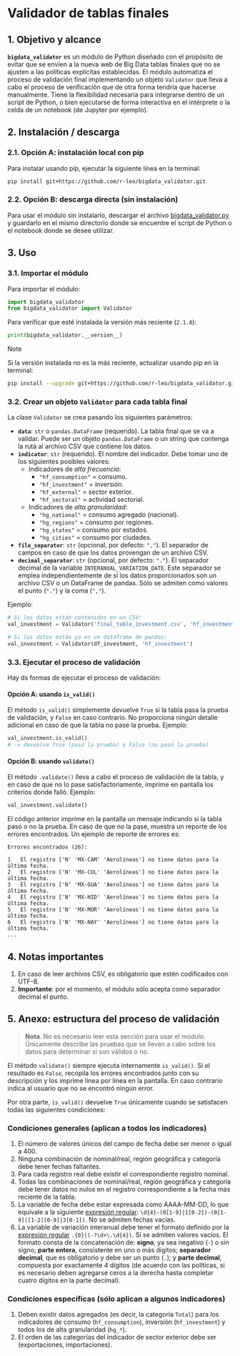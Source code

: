 # Validador de tablas finales


## 1. Objetivo y alcance

**`bigdata_validator`** es un módulo de Python diseñado con el propósito de evitar que se envíen a la nueva web de Big Data tablas finales que no se ajusten a las políticas explícitas establecidas. El módulo automatiza el proceso de validación final implementando un objeto `Validator` que lleva a cabo el proceso de verificación que de otra forma tendría que hacerse manualmente. Tiene la flexibilidad necesaria para integrarse dentro de un script de Python, o bien ejecutarse de forma interactiva en el intérprete o la celda de un notebook (de Jupyter por ejemplo).


## 2. Instalación / descarga

### 2.1. Opción A: instalación local con pip

Para instalar usando pip, ejecutar la siguiente línea en la terminal:

```bash
pip install git+https://github.com/r-leo/bigdata_validator.git
```

### 2.2. Opción B: descarga directa (sin instalación)

Para usar el módulo sin instalarlo, descargar el archivo [bigdata_validator.py](./bigdata_validator.py) y guardarlo en el mismo directorio donde se encuentre el script de Python o el notebook donde se desee utilizar.


## 3. Uso

### 3.1. Importar el módulo

Para importar el módulo:

```python
import bigdata_validator
from bigdata_validator import Validator
```

Para verificar que esté instalada la versión más reciente (`2.1.0`):

```python
print(bigdata_validator.__version__)
```

> [!NOTE]
> Si la versión instalada no es la más reciente, actualizar usando pip en la terminal:
> ```bash
> pip install --upgrade git+https://github.com/r-leo/bigdata_validator.git
> ```

### 3.2. Crear un objeto `Validator` para cada tabla final

La clase `Validator` se crea pasando los siguientes parámetros:

* **`data`**: `str` o `pandas.DataFrame` (requerido). La tabla final que se va a validar. Puede ser un objeto `pandas.DataFrame` o un string que contenga la ruta al archivo CSV que contiene los datos.
* **`indicator`**: `str` (requerido). El nombre del indicador. Debe tomar uno de los siguientes posibles valores:
   * Indicadores de *alta frecuencia*:
     * `"hf_consumption"` = consumo.
     * `"hf_investment"` = inversión.
     * `"hf_external"` = sector exterior.
     * `"hf_sectoral"` = actividad sectorial.
   * Indicadores de *alta granularidad*:
     * `"hg_national"` =  consumo agregado (nacional).
     * `"hg_regions"` = consumo por regiones.
     * `"hg_states"` = consumo por estados.
     * `"hg_cities"` = consumo por ciudades.
* **`file_separator`**: `str` (opcional, por defecto: `","`). El separador de campos en caso de que los datos provengan de un archivo CSV.
* **`decimal_separator`**: `str` (opcional, por defecto: `"."`). El separador decimal de la variable `INTERANUAL_VARIATION_DATE`. Este separador se emplea independientemente de si los datos proporcionados son un archivo CSV o un DataFrame de pandas. Sólo se admiten como valores el punto (`"."`) y la coma (`","`).

Ejemplo:

```python
# Si los datos están contenidos en un CSV:
val_investment = Validator('final_table_investment.csv', 'hf_investment')

# Si los datos están ya en un dataframe de pandas:
val_investment = Validator(df_investment, 'hf_investment')
```


### 3.3. Ejecutar el proceso de validación

Hay ds formas de ejecutar el proceso de validación:

#### Opción A: usando `is_valid()`

El método `is_valid()` simplemente devuelve `True` si la tabla pasa la prueba de validación, y `False` en caso contrario. No proporciona ningún detalle adicional en caso de que la tabla no pase la prueba. Ejemplo:

```python
val_investment.is_valid()
# -> devuelve True (pasó la prueba) o False (no pasó la prueba)
```

#### Opción B: usando `validate()`

El método `.validate()` lleva a cabo el proceso de validación de la tabla, y en caso de que no lo pase satisfactoriamente, imprime en pantalla los criterios donde falló. Ejemplo:

```python
val_investment.validate()
```

El código anterior imprime en la pantalla un mensaje indicando si la tabla pasó o no la prueba. En caso de que no la pase, muestra un reporte de los errores encontrados. Un ejemplo de reporte de errores es:

```
Errores encontrados (26):

1	El registro ['N' 'MX-CAM' 'Aerolíneas'] no tiene datos para la última fecha.
2	El registro ['N' 'MX-COL' 'Aerolíneas'] no tiene datos para la última fecha.
3	El registro ['N' 'MX-GUA' 'Aerolíneas'] no tiene datos para la última fecha.
4	El registro ['N' 'MX-HID' 'Aerolíneas'] no tiene datos para la última fecha.
5	El registro ['N' 'MX-MOR' 'Aerolíneas'] no tiene datos para la última fecha.
6	El registro ['N' 'MX-NAY' 'Aerolíneas'] no tiene datos para la última fecha.
...
```


## 4. Notas importantes

1. En caso de leer archivos CSV, es obligatorio que estén codificados con UTF-8.
1. **Importante**: por el momento, el módulo sólo acepta como separador decimal el punto.


## 5. Anexo: estructura del proceso de validación

> **Nota**. No es necesario leer esta sección para usar el módulo. Únicamente describe las pruebas que se llevan a cabo sobre los datos para determinar si son válidos o no.

El método `validate()` siempre ejecuta internamente `is_valid()`. Si el resultado es `False`, recopila los errores encontrados junto con su descripción y los imprime línea por línea en la pantalla. En caso contrario indica al usuario que no se encontró ningún error.

Por otra parte, `is_valid()` devuelve `True` únicamente cuando se satisfacen todas las siguientes condiciones:

### Condiciones generales (aplican a todos los indicadores)
1. El número de valores únicos del campo de fecha debe ser menor o igual a 400.
1. Ninguna combinación de nominal/real, región geográfica y categoría debe tener fechas faltantes.
1. Para cada registro real debe existir el correspondiente registro nominal.
1. Todas las combinaciones de nominal/real, región geográfica y categoría debe tener datos no nulos en el registro correspondiente a la fecha más reciente de la tabla.
1. La variable de fecha debe estar expresada como AAAA-MM-DD, lo que equivale a la siguiente [expresión regular](https://regex101.com/r/0jtIVD/1): `\d{4}-(0[1-9]|1[0-2])-(0[1-9]|[1-2][0-9]|3[0-1])`. No se admiten fechas vacías.
1. La variable de variación interanual debe tener el formato definido por la [expresión regular](https://regex101.com/r/U4L5uF/1) `.{0}|(-?\d+\.\d{4})`. Sí se admiten valores vacíos. El formato consta de la concatenación de: **signo**, ya sea negativo (`-`) o sin signo; **parte entera**, consistente en uno o más dígitos; **separador decimal**, que es obligatorio y debe ser un punto (`.`); y **parte decimal**, compuesta por exactamente 4 dígitos (de acuerdo con las políticas, si es necesario deben agregarse ceros a la derecha hasta completar cuatro dígitos en la parte decimal).

### Condiciones específicas (sólo aplican a algunos indicadores)
1. Deben existir datos agregados (es decir, la categoría `Total`) para los indicadores de consumo (`hf_consumption`), inversión (`hf_investment`) y todos los de alta granularidad (`hg_*`).
1. El orden de las categorías del  indicador de sector exterior debe ser (exportaciones, importaciones).
